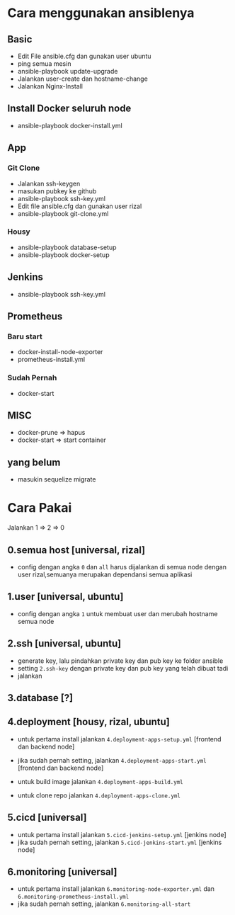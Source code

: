 # Cara menggunakan ansiblenya

## Basic


- Edit File ansible.cfg dan gunakan user ubuntu
- ping semua mesin
- ansible-playbook update-upgrade
- Jalankan user-create dan hostname-change
- Jalankan Nginx-Install


## Install Docker seluruh node
- ansible-playbook docker-install.yml

## App
### Git Clone

- Jalankan ssh-keygen
- masukan pubkey ke github
- ansible-playbook ssh-key.yml
- Edit file ansible.cfg dan gunakan user rizal
- ansible-playbook git-clone.yml

### Housy
- ansible-playbook database-setup
- ansible-playbook docker-setup

## Jenkins

- ansible-playbook ssh-key.yml




## Prometheus

### Baru start

- docker-install-node-exporter
- prometheus-install.yml

### Sudah Pernah

- docker-start

## MISC

- docker-prune => hapus
- docker-start => start container


## yang belum

- masukin sequelize migrate


# Cara Pakai

Jalankan 1 => 2 => 0

## 0.semua host [universal, rizal]

- config dengan angka `0` dan `all` harus dijalankan di semua node dengan user rizal,semuanya merupakan dependansi semua aplikasi

## 1.user [universal, ubuntu]

- config dengan angka `1` untuk membuat user dan merubah hostname semua node

## 2.ssh [universal, ubuntu]

- generate key, lalu pindahkan private key dan pub key ke folder ansible
- setting `2.ssh-key` dengan private key dan pub key yang telah dibuat tadi
- jalankan

## 3.database [?]


## 4.deployment [housy, rizal, ubuntu]

- untuk pertama install jalankan `4.deployment-apps-setup.yml` [frontend dan backend node]
- jika sudah pernah setting, jalankan `4.deployment-apps-start.yml` [frontend dan backend node]
- untuk build image jalankan `4.deployment-apps-build.yml`

- untuk clone repo jalankan `4.deployment-apps-clone.yml`


## 5.cicd [universal]

- untuk pertama install jalankan `5.cicd-jenkins-setup.yml` [jenkins node]
- jika sudah pernah setting, jalankan `5.cicd-jenkins-start.yml` [jenkins node]

## 6.monitoring [universal]

- untuk pertama install jalankan `6.monitoring-node-exporter.yml` dan `6.monitoring-prometheus-install.yml`
- jika sudah pernah setting, jalankan `6.monitoring-all-start`